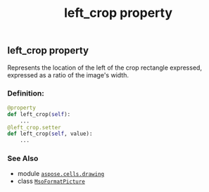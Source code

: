 ﻿---
title: left_crop property
second_title: Aspose.Cells for Python via .NET API References
description: 
type: docs
weight: 90
url: /aspose.cells.drawing/msoformatpicture/left_crop/
is_root: false
---

## left_crop property


Represents the location of the left of the crop rectangle expressed, expressed as a ratio of the image's width.
### Definition:
```python
@property
def left_crop(self):
    ...
@left_crop.setter
def left_crop(self, value):
    ...
```

### See Also
* module [`aspose.cells.drawing`](../../)
* class [`MsoFormatPicture`](/cells/python-net/aspose.cells.drawing/msoformatpicture)
